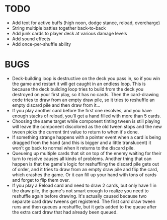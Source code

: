 # TODO

- Add text for active buffs (high noon, dodge stance, reload, overcharge)
- String multiple battles together back-to-back
- Add junk cards to player deck at various damage levels
- Add sound effects
- Add once-per-shuffle ability

# BUGS

- Deck-building loop is destructive on the deck you pass in, so if you win the game and restart it will get caught in an endless loop. This is because the deck building loop tries to build from the deck you destroyed on your first play, so it has no cards. Then the card-drawing code tries to draw from an empty draw pile, so it tries to reshuffle an empty discard pile and then draw from it...
- If you play another card before the first one resolves, and you have enough stacks of reload, you'll get a hand filled with more than 5 cards.
- Choosing the same target while component tinting tween is still playing will leave the component discolored as the old tween stops and the new tween picks the current tint value to return to when it's done.
- If something strange happens with a pointer event when a card is being dragged from the hand (and this is bigger and a little translucent) it won't go back to normal when it returns to the discard pile.
- Queueing up multiple cards that sit on top of the enemy waiting for their turn to resolve causes all kinds of problems. Another thing that can happen is that the game's logic for reshuffling the discard pile gets out of order, and it tries to draw from an empty draw pile and flip the card, which crashes the game. Or it can fill up your hand with tons of cards and forget to flip them over.
- If you play a Reload card and need to draw 2 cards, but only have 1 in the draw pile, the game's not smart enough to realize you need to reshuffle again before drawing. It's actually caused because two separate card draw tweens get registered. The first card draw tween runs and then queues a reshuffle, but it gets added to the queue after the extra card draw that had already been queued.